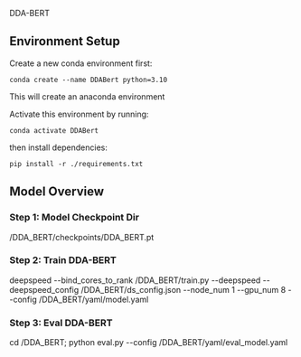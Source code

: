 DDA-BERT

   
## Environment Setup

Create a new conda environment first:

```
conda create --name DDABert python=3.10
```

This will create an anaconda environment

Activate this environment by running:

```
conda activate DDABert
```

then install dependencies:

```
pip install -r ./requirements.txt
```

## Model Overview

### Step 1: Model Checkpoint Dir

/DDA_BERT/checkpoints/DDA_BERT.pt

### Step 2: Train DDA-BERT

deepspeed --bind_cores_to_rank   /DDA_BERT/train.py --deepspeed --deepspeed_config /DDA_BERT/ds_config.json --node_num 1 --gpu_num 8 --config /DDA_BERT/yaml/model.yaml


### Step 3: Eval DDA-BERT

cd /DDA_BERT; python eval.py --config /DDA_BERT/yaml/eval_model.yaml